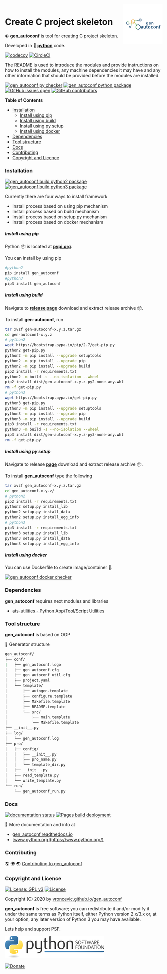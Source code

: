 <img align="right" src="https://raw.githubusercontent.com/vroncevic/gen_autoconf/dev/docs/gen_autoconf_logo.png" width="25%">

# Create C project skeleton

☯️ **gen_autoconf** is tool for creating C project skeleton.

Developed in 🐍 **[python](https://www.python.org/)** code.

[![codecov](https://codecov.io/gh/vroncevic/gen_autoconf/branch/dev/graph/badge.svg?token=21LYIV9SNU)](https://codecov.io/gh/vroncevic/gen_autoconf) [![CircleCI](https://circleci.com/gh/vroncevic/gen_autoconf/tree/master.svg?style=svg)](https://circleci.com/gh/vroncevic/gen_autoconf/tree/master)

The README is used to introduce the modules and provide instructions on
how to install the modules, any machine dependencies it may have and any
other information that should be provided before the modules are installed.

[![gen_autoconf py checker](https://github.com/vroncevic/gen_autoconf/actions/workflows/gen_autoconf_py_checker.yml/badge.svg)](https://github.com/vroncevic/gen_autoconf/actions/workflows/gen_autoconf_py_checker.yml) [![gen_autoconf python package](https://github.com/vroncevic/gen_autoconf/actions/workflows/gen_autoconf_package.yml/badge.svg)](https://github.com/vroncevic/gen_autoconf/actions/workflows/gen_autoconf_package.yml) [![GitHub issues open](https://img.shields.io/github/issues/vroncevic/gen_autoconf.svg)](https://github.com/vroncevic/gen_autoconf/issues) [![GitHub contributors](https://img.shields.io/github/contributors/vroncevic/gen_autoconf.svg)](https://github.com/vroncevic/gen_autoconf/graphs/contributors)

<!-- START doctoc generated TOC please keep comment here to allow auto update -->
<!-- DON'T EDIT THIS SECTION, INSTEAD RE-RUN doctoc TO UPDATE -->
**Table of Contents**

- [Installation](#installation)
    - [Install using pip](#install-using-pip)
    - [Install using build](#install-using-build)
    - [Install using py setup](#install-using-py-setup)
    - [Install using docker](#install-using-docker)
- [Dependencies](#dependencies)
- [Tool structure](#tool-structure)
- [Docs](#docs)
- [Contributing](#contributing)
- [Copyright and Licence](#copyright-and-licence)

<!-- END doctoc generated TOC please keep comment here to allow auto update -->

### Installation

[![gen_autoconf build python2 package](https://github.com/vroncevic/gen_autoconf/actions/workflows/gen_autoconf_python2_publish.yml/badge.svg)](https://github.com/vroncevic/gen_autoconf/actions/workflows/gen_autoconf_python2_publish.yml) [![gen_autoconf build python3 package](https://github.com/vroncevic/gen_autoconf/actions/workflows/gen_autoconf_python3_publish.yml/badge.svg)](https://github.com/vroncevic/gen_autoconf/actions/workflows/gen_autoconf_python3_publish.yml)

Currently there are four ways to install framework
* Install process based on using pip mechanism
* Install process based on build mechanism
* Install process based on setup.py mechanism
* Install process based on docker mechanism

##### Install using pip

Python 📦 is located at **[pypi.org](https://pypi.org/project/gen_autoconf/)**.

You can install by using pip

```bash
#python2
pip install gen_autoconf
#python3
pip3 install gen_autoconf
```

##### Install using build

Navigate to **[release page](https://github.com/vroncevic/gen_autoconf/releases)** download and extract release archive 📦.

To install **gen-autoconf**, run

```bash
tar xvzf gen-autoconf-x.y.z.tar.gz
cd gen-autoconf-x.y.z
# python2
wget https://bootstrap.pypa.io/pip/2.7/get-pip.py
python2 get-pip.py
python2 -m pip install --upgrade setuptools
python2 -m pip install --upgrade pip
python2 -m pip install --upgrade build
pip2 install -r requirements.txt
python2 -m build -s --no-isolation --wheel
pip2 install dist/gen-autoconf-x.y.z-py2-none-any.whl
rm -f get-pip.py
# python3
wget https://bootstrap.pypa.io/get-pip.py
python3 get-pip.py 
python3 -m pip install --upgrade setuptools
python3 -m pip install --upgrade pip
python3 -m pip install --upgrade build
pip3 install -r requirements.txt
python3 -m build -s --no-isolation --wheel
pip3 install dist/gen-autoconf-x.y.z-py3-none-any.whl
rm -f get-pip.py
```

##### Install using py setup

Navigate to release **[page](https://github.com/vroncevic/gen_autoconf/releases/)** download and extract release archive 📦.

To install **gen_autoconf** type the following

```bash
tar xvzf gen_autoconf-x.y.z.tar.gz
cd gen_autoconf-x.y.z/
# python2
pip2 install -r requirements.txt
python2 setup.py install_lib
python2 setup.py install_data
python2 setup.py install_egg_info
# python3
pip3 install -r requirements.txt
python3 setup.py install_lib
python3 setup.py install_data
python3 setup.py install_egg_info
```

##### Install using docker

You can use Dockerfile to create image/container 🚢.

[![gen_autoconf docker checker](https://github.com/vroncevic/gen_autoconf/actions/workflows/gen_autoconf_docker_checker.yml/badge.svg)](https://github.com/vroncevic/gen_autoconf/actions/workflows/gen_autoconf_docker_checker.yml)

### Dependencies

**gen_autoconf** requires next modules and libraries

* [ats-utilities - Python App/Tool/Script Utilities](https://vroncevic.github.io/ats_utilities)

### Tool structure

**gen_autoconf** is based on OOP

🧰 Generator structure

```bash
gen_autoconf/
├── conf/
|   ├── gen_autoconf.logo
│   ├── gen_autoconf.cfg
│   ├── gen_autoconf_util.cfg
│   ├── project.yaml
│   └── template/
│       ├── autogen.template
│       ├── configure.template
│       ├── Makefile.template
│       ├── README.template
│       └── src/
│           ├── main.template
│           └── Makefile.template
├── __init__.py
├── log/
│   └── gen_autoconf.log
├── pro/
│   ├── config/
│   │   ├── __init__.py
│   │   ├── pro_name.py
│   │   └── template_dir.py
│   ├── __init__.py
│   ├── read_template.py
│   └── write_template.py
└── run/
    └── gen_autoconf_run.py
```

### Docs

[![documentation status](https://readthedocs.org/projects/gen-autoconf/badge/?version=master)](https://gen-autoconf.readthedocs.io/projects/gen-autoconf/en/master/?badge=master) [![Pages build deployment](https://github.com/vroncevic/gen_autoconf/actions/workflows/pages/pages-build-deployment/badge.svg)](https://github.com/vroncevic/gen_autoconf/actions/workflows/pages/pages-build-deployment)

📗 More documentation and info at

* [gen_autoconf.readthedocs.io](https://gen_autoconf.readthedocs.io/en/latest/)
* [www.python.org](https://www.python.org/)

### Contributing

🌎 🌍 🌏 [Contributing to gen_autoconf](CONTRIBUTING.md)

### Copyright and Licence

[![License: GPL v3](https://img.shields.io/badge/License-GPLv3-blue.svg)](https://www.gnu.org/licenses/gpl-3.0) [![License](https://img.shields.io/badge/License-Apache%202.0-blue.svg)](https://opensource.org/licenses/Apache-2.0)

Copyright (C) 2020 by [vroncevic.github.io/gen_autoconf](https://vroncevic.github.io/gen_autoconf/)

**gen_autoconf** is free software; you can redistribute it and/or modify
it under the same terms as Python itself, either Python version 2.x/3.x or,
at your option, any later version of Python 3 you may have available.

Lets help and support PSF.

[![Python Software Foundation](https://raw.githubusercontent.com/vroncevic/gen_autoconf/dev/docs/psf-logo-alpha.png)](https://www.python.org/psf/)

[![Donate](https://www.paypalobjects.com/en_US/i/btn/btn_donateCC_LG.gif)](https://psfmember.org/index.php?q=civicrm/contribute/transact&reset=1&id=2)
